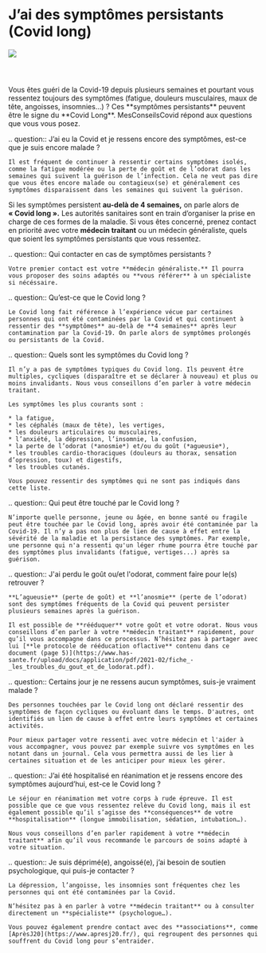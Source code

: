 # J’ai des symptômes persistants (Covid long)

<img src="illustrations/covid.svg">

<header></header>
Vous êtes guéri de la Covid-19 depuis plusieurs semaines et pourtant vous ressentez toujours des symptômes (fatigue, douleurs musculaires, maux de tête, angoisses, insomnies...) ? Ces **symptômes persistants** peuvent être le signe du **Covid Long**. MesConseilsCovid répond aux questions que vous vous posez.

<div itemscope itemtype="https://schema.org/FAQPage">
 
.. question:: J’ai eu la Covid et je ressens encore des symptômes, est-ce que je suis encore malade ?

    Il est fréquent de continuer à ressentir certains symptômes isolés, comme la fatigue modérée ou la perte de goût et de l’odorat dans les semaines qui suivent la guérison de l’infection. Cela ne veut pas dire que vous êtes encore malade ou contagieux(se) et généralement ces symptômes disparaissent dans les semaines qui suivent la guérison.

Si les symptômes persistent **au-delà de 4 semaines,** on parle alors de **« Covid long ».** Les autorités sanitaires sont en train d’organiser la prise en charge de ces formes de la maladie. Si vous êtes concerné, prenez contact en priorité avec votre **médecin traitant** ou un médecin généraliste, quels que soient les symptômes persistants que vous ressentez.
    
.. question:: Qui contacter en cas de symptômes persistants ?

    Votre premier contact est votre **médecin généraliste.** Il pourra vous proposer des soins adaptés ou **vous référer** à un spécialiste si nécéssaire.
    
.. question:: Qu’est-ce que le Covid long ?

    Le Covid long fait référence à l’expérience vécue par certaines personnes qui ont été contaminées par la Covid et qui continuent à ressentir des **symptômes** au-delà de **4 semaines** après leur contamination par la Covid-19. On parle alors de symptômes prolongés ou persistants de la Covid.
    
.. question:: Quels sont les symptômes du Covid long ?

    Il n’y a pas de symptômes typiques du Covid long. Ils peuvent être multiples, cycliques (disparaître et se déclarer à nouveau) et plus ou moins invalidants. Nous vous conseillons d’en parler à votre médecin traitant.

    Les symptômes les plus courants sont :

    * la fatigue,
    * les céphalés (maux de tête), les vertiges,
    * les douleurs articulaires ou musculaires,
    * l’anxiété, la dépression, l’insomnie, la confusion,
    * la perte de l’odorat (*anosmie*) et/ou du goût (*agueusie*),
    * les troubles cardio-thoraciques (douleurs au thorax, sensation d’opression, toux) et digestifs,
    * les troubles cutanés.

    Vous pouvez ressentir des symptômes qui ne sont pas indiqués dans cette liste. 
    
.. question:: Qui peut être touché par le Covid long ?

    N’importe quelle personne, jeune ou âgée, en bonne santé ou fragile peut être touchée par le Covid long, après avoir été contaminée par la Covid-19. Il n’y a pas non plus de lien de cause à effet entre la sévérité de la maladie et la persistance des symptômes. Par exemple, une personne qui n'a ressenti qu'un léger rhume pourra être touché par des symptômes plus invalidants (fatigue, vertiges...) après sa guérison.

.. question:: J'ai perdu le goût ou/et l'odorat, comment faire pour le(s) retrouver ?

    **L’agueusie** (perte de goût) et **l’anosmie** (perte de l’odorat) sont des symptômes fréquents de la Covid qui peuvent persister plusieurs semaines après la guérison.

    Il est possible de **rééduquer** votre goût et votre odorat. Nous vous conseillons d’en parler à votre **médecin traitant** rapidement, pour qu’il vous accompagne dans ce processus. N’hésitez pas à partager avec lui [**le protocole de rééducation oflactive** contenu dans ce document (page 5)](https://www.has-sante.fr/upload/docs/application/pdf/2021-02/fiche_-_les_troubles_du_gout_et_de_lodorat.pdf).

.. question:: Certains jour je ne ressens aucun symptômes, suis-je vraiment malade ?

    Des personnes touchées par le Covid long ont déclaré ressentir des symptômes de façon cycliques ou évoluant dans le temps. D'autres, ont identifiés un lien de cause à effet entre leurs symptômes et certaines activités.

    Pour mieux partager votre ressenti avec votre médecin et l'aider à vous accompagner, vous pouvez par exemple suivre vos symptômes en les notant dans un journal. Cela vous permettra aussi de les lier à certaines situation et de les anticiper pour mieux les gérer.

.. question:: J’ai été hospitalisé en réanimation et je ressens encore des symptômes aujourd’hui, est-ce le Covid long ?

    Le séjour en réanimation met votre corps à rude épreuve. Il est possible que ce que vous ressentez relève du Covid long, mais il est également possible qu’il s’agisse des **conséquences** de votre **hospitalisation** (longue immobilisation, sédation, intubation…).

    Nous vous conseillons d’en parler rapidement à votre **médecin traitant** afin qu’il vous recommande le parcours de soins adapté à votre situation.

.. question:: Je suis déprimé(e), angoissé(e), j’ai besoin de soutien psychologique, qui puis-je contacter ?

    La dépression, l’angoisse, les insomnies sont fréquentes chez les personnes qui ont été contaminées par la Covid.

    N’hésitez pas à en parler à votre **médecin traitant** ou à consulter directement un **spécialiste** (psychologue…).

    Vous pouvez également prendre contact avec des **associations**, comme [AprèsJ20](https://www.apresj20.fr/), qui regroupent des personnes qui souffrent du Covid long pour s’entraider.
   
</div>
